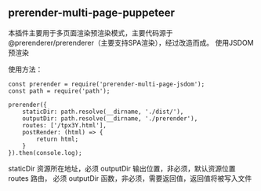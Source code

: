 ## prerender-multi-page-puppeteer

本插件主要用于多页面渲染预渲染模式，主要代码源于@prerenderer/prerenderer（主要支持SPA渲染），经过改造而成。
使用JSDOM预渲染

使用方法：
```
const prerender = require('prerender-multi-page-jsdom');
const path = require('path');

prerender({
    staticDir: path.resolve(__dirname, './dist/'),
    outputDir: path.resolve(__dirname, './prerender'),
    routes: ['/tpx3Y.html'],
    postRender: (html) => {
        return html;
    }
}).then(console.log);
```

staticDir 资源所在地址，必须
outputDir 输出位置，非必须，默认资源位置
routes    路由， 必须
outputDir  函数，非必须，需要返回值，返回值将被写入文件

